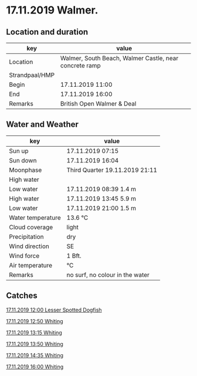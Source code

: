 # 17.11.2019 Walmer.

## Location and duration

key | value |
----|-------|
Location | Walmer, South Beach, Walmer Castle, near concrete ramp|
Strandpaal/HMP | |
Begin | 17.11.2019  11:00 |
End | 17.11.2019  16:00 |
Remarks | British Open Walmer & Deal|

## Water and Weather

key | value |
----|-------|
Sun up | 17.11.2019  07:15 |
Sun down | 17.11.2019  16:04 |
Moonphase | Third Quarter 19.11.2019 21:11 |
High water | |
Low water | 17.11.2019  08:39  1.4 m |
High water | 17.11.2019  13:45  5.9 m |
Low water | 17.11.2019  21:00  1.5 m|
Water temperature | 13.6 °C |
Cloud coverage | light |
Precipitation | dry |
Wind direction | SE |
Wind force | 1 Bft. |
Air temperature | °C |
Remarks | no surf, no colour in the water |

## Catches

[17.11.2019 12:00 Lesser Spotted Dogfish](catches/template_none.md)

[17.11.2019 12:50 Whiting](catches/template_none.md)

[17.11.2019 13:15 Whiting](catches/template_none.md)

[17.11.2019 13:50 Whiting](catches/template_none.md)

[17.11.2019 14:35 Whiting](catches/template_none.md)

[17.11.2019 16:00 Whiting](catches/template_none.md)
